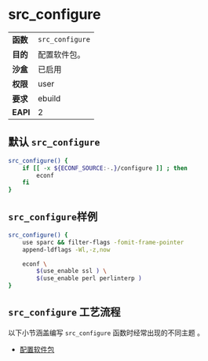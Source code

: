 # src_configure

|          |                 |
| :------- | :-------------- |
| **函数** | `src_configure` |
| **目的** | 配置软件包。    |
| **沙盒** | 已启用          |
| **权限** | user            |
| **要求** | ebuild          |
| **EAPI** | 2               |

## 默认 `src_configure`

```bash
src_configure() {
	if [[ -x ${ECONF_SOURCE:-.}/configure ]] ; then
		econf
	fi
}
```

## `src_configure`样例

```bash
src_configure() {
	use sparc && filter-flags -fomit-frame-pointer
	append-ldflags -Wl,-z,now

	econf \
		$(use_enable ssl ) \
		$(use_enable perl perlinterp )
}
```

## `src_configure` 工艺流程

以下小节涵盖编写 `src_configure` 函数时经常出现的不同主题 。

- [配置软件包](./configuring-a-package.md)
